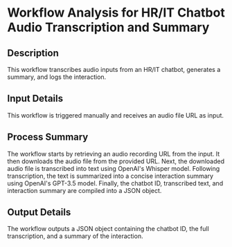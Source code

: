 # Workflow Analysis for HR/IT Chatbot Audio Transcription and Summary

## Description
This workflow transcribes audio inputs from an HR/IT chatbot, generates a summary, and logs the interaction.

## Input Details
This workflow is triggered manually and receives an audio file URL as input.

## Process Summary
The workflow starts by retrieving an audio recording URL from the input. It then downloads the audio file from the provided URL. Next, the downloaded audio file is transcribed into text using OpenAI's Whisper model. Following transcription, the text is summarized into a concise interaction summary using OpenAI's GPT-3.5 model. Finally, the chatbot ID, transcribed text, and interaction summary are compiled into a JSON object.

## Output Details
The workflow outputs a JSON object containing the chatbot ID, the full transcription, and a summary of the interaction.
